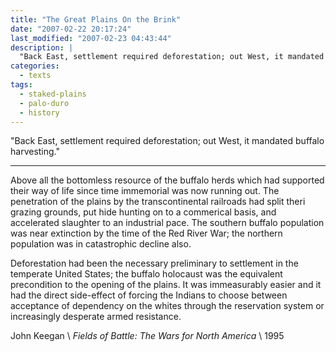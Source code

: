 ```yaml
---
title: "The Great Plains On the Brink"
date: "2007-02-22 20:17:24"
last_modified: "2007-02-23 04:43:44"
description: |
  "Back East, settlement required deforestation; out West, it mandated buffalo harvesting."
categories:
  - texts
tags:
  - staked-plains
  - palo-duro
  - history  
---
```

  "Back East, settlement required deforestation; out West, it mandated buffalo harvesting."
***

Above all the bottomless resource of the buffalo herds which had supported their way of life since time immemorial was now running out. The penetration of the plains by the transcontinental railroads had split theri grazing grounds, put hide hunting on to a commerical basis, and accelerated slaughter to an industrial pace. The southern buffalo population was near extinction by the time of the Red River War; the northern population was in catastrophic decline also.

Deforestation had been the necessary preliminary to settlement in the temperate United States; the buffalo holocaust was the equivalent precondition to the opening of the plains. It was immeasurably easier and it had the direct side-effect of forcing the Indians to choose between acceptance of dependency on the whites through the reservation system or increasingly desperate armed resistance.

John Keegan  \\
_Fields of Battle: The Wars for North America_  \\
1995
